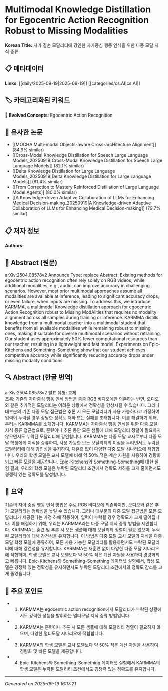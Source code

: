 
# Multimodal Knowledge Distillation for Egocentric Action Recognition Robust to Missing Modalities

**Korean Title:** 자가 결손 모달리티에 강인한 자가중심 행동 인식을 위한 다중 모달 지식 증류

## 📋 메타데이터

**Links**: [[daily/2025-09-19|2025-09-19]] [[categories/cs.AI|cs.AI]]

## 🏷️ 카테고리화된 키워드
**🚀 Evolved Concepts**: Egocentric Action Recognition

## 🔗 유사한 논문
- [[MOCHA Multi-modal Objects-aware Cross-arcHitecture Alignment]] (84.9% similar)
- [[Cross-Modal Knowledge Distillation for Speech Large Language Models_20250919|Cross-Modal Knowledge Distillation for Speech Large Language Models]] (82.1% similar)
- [[Delta Knowledge Distillation for Large Language Models_20250919|Delta Knowledge Distillation for Large Language Models]] (81.4% similar)
- [[From Correction to Mastery Reinforced Distillation of Large Language Model Agents]] (80.0% similar)
- [[A Knowledge-driven Adaptive Collaboration of LLMs for Enhancing Medical Decision-making_20250919|A Knowledge-driven Adaptive Collaboration of LLMs for Enhancing Medical Decision-making]] (79.7% similar)

## 📋 저자 정보

**Authors:** 

## 📄 Abstract (원문)

arXiv:2504.08578v2 Announce Type: replace 
Abstract: Existing methods for egocentric action recognition often rely solely on RGB videos, while additional modalities, e.g., audio, can improve accuracy in challenging scenarios. However, most prior multimodal approaches assume all modalities are available at inference, leading to significant accuracy drops, or even failure, when inputs are missing. To address this, we introduce KARMMA, a multimodal Knowledge distillation approach for egocentric Action Recognition robust to Missing ModAlities that requires no modality alignment across all samples during training or inference. KARMMA distills knowledge from a multimodal teacher into a multimodal student that benefits from all available modalities while remaining robust to missing ones, making it suitable for diverse multimodal scenarios without retraining. Our student uses approximately 50% fewer computational resources than our teacher, resulting in a lightweight and fast model. Experiments on Epic-Kitchens and Something-Something show that our student achieves competitive accuracy while significantly reducing accuracy drops under missing modality conditions.

## 🔍 Abstract (한글 번역)

arXiv:2504.08578v2 발표 유형: 교체  
초록: 기존의 자아중심 행동 인식 방법은 종종 RGB 비디오에만 의존하는 반면, 오디오와 같은 추가적인 모달리티는 어려운 상황에서 정확성을 향상시킬 수 있습니다. 그러나 대부분의 기존 다중 모달 접근법은 추론 시 모든 모달리티가 사용 가능하다고 가정하여 입력이 누락될 경우 상당한 정확도 저하 또는 실패를 초래합니다. 이를 해결하기 위해, 우리는 KARMMA를 소개합니다. KARMMA는 자아중심 행동 인식을 위한 다중 모달 지식 증류 접근법으로, 훈련이나 추론 동안 모든 샘플에 대해 모달리티 정렬이 필요하지 않으면서도 누락된 모달리티에 강인합니다. KARMMA는 다중 모달 교사로부터 다중 모달 학생에게 지식을 증류하여, 사용 가능한 모든 모달리티의 이점을 누리면서도 누락된 모달리티에 대해 강인성을 유지하여, 재훈련 없이 다양한 다중 모달 시나리오에 적합합니다. 우리의 학생 모델은 교사 모델에 비해 약 50% 적은 계산 자원을 사용하여 경량화되고 빠른 모델을 제공합니다. Epic-Kitchens와 Something-Something에 대한 실험 결과, 우리의 학생 모델은 누락된 모달리티 조건에서 정확도 저하를 크게 줄이면서도 경쟁력 있는 정확도를 달성합니다.

## 📝 요약

기존의 자아 중심 행동 인식 방법은 주로 RGB 비디오에 의존하지만, 오디오와 같은 추가 모달리티는 정확성을 높일 수 있습니다. 그러나 대부분의 다중 모달 접근법은 모든 모달리티가 제공된다는 가정 하에 작동하여, 입력이 누락될 경우 정확도가 크게 떨어집니다. 이를 해결하기 위해, 우리는 KARMMA라는 다중 모달 지식 증류 방법을 제안합니다. KARMMA는 훈련 및 추론 시 모든 샘플에 대해 모달리티 정렬이 필요 없으며, 누락된 모달리티에 대해 강건성을 유지합니다. 이 방법은 다중 모달 교사 모델의 지식을 다중 모달 학생 모델에 증류하여, 모든 사용 가능한 모달리티를 활용하면서도 누락된 모달리티에 대해 강건성을 유지합니다. KARMMA는 재훈련 없이 다양한 다중 모달 시나리오에 적합하며, 학생 모델은 교사 모델보다 약 50% 적은 계산 자원을 사용하여 경량화되고 빠릅니다. Epic-Kitchens와 Something-Something 데이터셋 실험에서, 학생 모델은 경쟁력 있는 정확성을 유지하면서도 누락된 모달리티 조건에서의 정확도 감소를 크게 줄였습니다.

## 🎯 주요 포인트

- 1. KARMMA는 egocentric action recognition에서 모달리티가 누락된 상황에서도 강력한 성능을 발휘하는 멀티모달 지식 증류 방법입니다.

- 2. KARMMA는 훈련이나 추론 시 모든 샘플에 대해 모달리티 정렬이 필요하지 않으며, 다양한 멀티모달 시나리오에 적합합니다.

- 3. KARMMA의 학생 모델은 교사 모델보다 약 50% 적은 계산 자원을 사용하여 경량화 및 빠른 모델을 제공합니다.

- 4. Epic-Kitchens와 Something-Something 데이터셋 실험에서 KARMMA의 학생 모델은 누락된 모달리티 조건에서도 경쟁력 있는 정확도를 유지합니다.

---

*Generated on 2025-09-19 16:17:21*